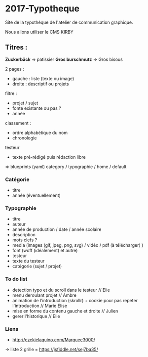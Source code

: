 # 2017-Typotheque

Site de la typothèque de l'atelier de communication graphique.

Nous allons utiliser le CMS KIRBY

## Titres :

**Zuckerbäck** => patissier
**Gros burschmutz** => Gros bisous 


2 pages :
- gauche : liste (texte ou image)
- droite : descriptif ou projets

filtre :
- projet / sujet
- fonte existante ou pas ? 
- année

classement :
- ordre alphabétique du nom
- chronologie

testeur
- texte pré-rédigé puis rédaction libre

=> blueprints (yaml)
category / typographie / home / default

### Catégorie

- titre
- année (éventuellement)

### Typographie

- titre
- auteur
- année de production / date / année scolaire
- description
- mots clefs ?
- media (images (gif, jpeg, png, svg) / vidéo / pdf (à télécharger) )
- font (woff (idéalement) et autre)
- testeur
- texte du testeur
- catégorie (sujet / projet)


### To do list 

- detection typo et du scroll dans le testeur // Elie
- menu deroulant projet // Ambre
- animation de l'introduction (skrollr) + cookie pour pas repeter l'introduction // Marie Elise
- mise en forme du contenu gauche et droite // Julien
- gerer l'historique // Elie

### Liens

- http://ezekielaquino.com/Marquee3000/


-> liste 2 grille = https://jsfiddle.net/sej7ba35/
